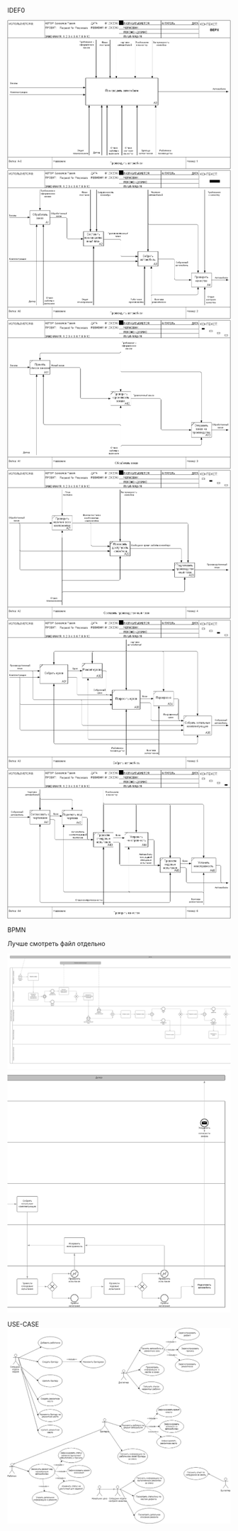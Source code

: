 IDEF0 

![alt text](IDEF0/01_A-0.png)
![alt text](IDEF0/02_A0.png)
![alt text](IDEF0/03_A1.png)
![alt text](IDEF0/04_A2.png)
![alt text](IDEF0/05_A3.png)
![alt text](IDEF0/06_A4.png)

BPMN

Лучше смотреть файл отдельно

![alt text](BPMN/BPMN_1.png)
![alt text](BPMN/BPMN_2.png)

USE-CASE
![alt text](USE-CASE/Use-case.png)

